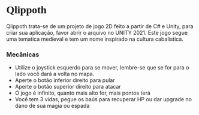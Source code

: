 <h1 style="font-family:Verdana"> Qlippoth </h1>
  
  
  <p>Qlippoth trata-se de um projeto de jogo 2D feito a partir de C# e Unity, para criar sua aplicação, favor abrir o arquivo no UNITY 2021.
  Este jogo segue uma tematica medieval e tem um nome inspirado na cultura cabalistica.</p>

  <h3>Mecânicas</h3>
  <ul>
    <li>Utilize o joystick esquerdo para se mover, lembre-se que se for para o lado você dará a volta no mapa.</li>
    <li>Aperte o botão inferior direito para pular</li>
    <li>Aperte o botão superior direito para atacar</li>
    <li>O jogo é infinito, quanto mais alto for, mais pontos terá</li>
    <li>Você tem 3 vidas, pegue os baús para recuperar HP ou dar upgrade no dano de sua magia ou espada</li>
  </ul>
